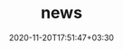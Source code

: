 ---
title: "news"
date: 2020-11-20T17:51:47+03:30
draft: false
headless: true

# all icons by [feathericons.com](https://https://feathericons.com//) are supported
show_news_icons: true
default_news_icon: "file-text"

num_news: 10

news_items: 
- text: "I will be serving as an Area Chair for CVPR 2025"
  extra_text: "November 2024."
- text: "1 paper accepted to ICPR 2024 (Oral)"
  extra_text: "October 2024."
  #icon: "paperclip"
- text: "Co-organizer of Green Foundation Models Workshop at ECCV 2024 "
  extra_text: "October 2024."
- text: "I will be serving as an Area Chair for BMVC 2024"
  extra_text: "August 2024."
- text: "1 paper accepted to ECCV 2024 "
  extra_text: "July 2024."
  #icon: "paperclip"
- text: "I will be serving as an Area Chair for ECCV 2024"
  extra_text: "March 2024."
- text: "1 paper accepted to CVPR 2024"
  extra_text: "February 2024."
  #icon: "paperclip"
- text: "1 paper accepted to CVIU"
  extra_text: "February 2024."
  #icon: "paperclip"
- text: "1 paper accepted to ICLR 2024"
  extra_text: "January 2024."
  #icon: "paperclip"
- text: "1 paper accepted to ICCV 2023"
  extra_text: "October 2023."
  #icon: "paperclip"
- text: "Joined University of Aberdeen as a Lecturer (or Assistant Professor)"
  date: 2023-09-01
  extra_text: "September 2023."
  icon: "briefcase"
- t ext: "1 paper accepted to Conference on Lifelong Learning Agents (CoLLAs) 2023"
  extra_text: "May 2023."
  date: 2023-05-10
  icon: "paperclip"
- text: "1 paper accepted to CVPR 2023 (+ 2 workshops)"
  extra_text: "April 2023."
  date: 2023-04-01
  icon: "paperclip"

- text: "I have joined [Telecom Paris](https://www.telecom-paris.fr/) as a postdoctoral researcher"
  extra_text: "February 2023."
  date: 2023-02-01
  icon: "briefcase"
- text: "I have joined [Fondazione Bruno Kessler]() as a deep learning researcher"
  extra_text: "November 2022."
  date: 2022-11-02
  icon: "briefcase"

- text: "I received my Ph.D (summa cum laude). My thesis is available [here](https://iris.unitn.it/handle/11572/354343)"
  #link: https://https://feathericons.com//
  extra_text: "September 2022."
  date: 2022-09-29
  icon: "award"

- text: "1 paper accepted to [WACV 2023](https://wacv2023.thecvf.com/). Congrats to Yangsong Zhang"
  #link: https://https://feathericons.com//
  extra_text: "August 2022."
  date: 2021-08-20
  icon: "paperclip"

- text: "Two first authored papers accepted at [ECCV 2022](https://eccv2022.ecva.net/)"
  #link: https://https://feathericons.com//
  extra_text: "July 2022."
  date: 2021-07-20
  icon: "paperclip"

- text: "I joined Naver Labs Europe as a Research Intern"
  #link: "/en/talks/how-to-give-a-communicative-research-talk/"
  extra_text: "March 2022."
  icon: "briefcase"
  date: 2020-03-24

#- text: "The new era of software engineering"
#  link: https://https://feathericons.com//
#  extra_text: "Software Engineering Daily Podcast, Jan. 2020."
#  icon: "youtube"
#  date: 2020-11-20

#- text: "How to write a good paper?"
#  link: https://https://feathericons.com//
#  extra_text: "HotOS'19."
#  icon: "youtube"
#  date: 2020-11-20
---